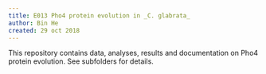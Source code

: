 ```yaml
---
title: E013 Pho4 protein evolution in _C. glabrata_
author: Bin He
created: 29 oct 2018
---
```


This repository contains data, analyses, results and documentation on Pho4 protein evolution. See subfolders for details.
